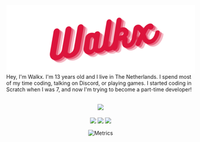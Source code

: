 <img src="image.png" align="center">
Hey, I'm Walkx. I'm 13 years old and I live in The Netherlands. I spend most of my time coding, talking on Discord, or playing games. I started coding in Scratch when I was 7, and now I'm trying to become a part-time developer! 
<br>
<br>

<p align="center">  
<a href="https://github.com/WalkxCode/md/blob/main/donate.md">
 <img src="https://img.shields.io/static/v1?label=Donate&message=Crypto&color=f7931a&style=for-the-badge">
</a>
 <br>
 <br>
 <img src="https://komarev.com/ghpvc/?username=walkxcode&style=flat-square&label=Views&color=DC143C">
 <img src="https://img.shields.io/github/followers/WalkxCode?color=DC143C&label=Followers&style=flat-square">
 <img src="https://img.shields.io/github/stars/WalkxCode?affiliations=OWNER&color=DC143C&label=Stars&style=flat-square">
</p>

<div align=center>

![Metrics](https://github.com/WalkxCode/WalkxCode/blob/master/github-metrics.svg)
</div>
